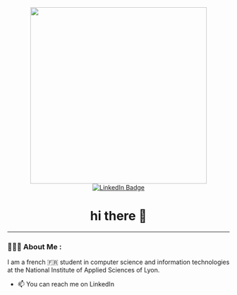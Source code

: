 <div id="header" align="center">
  <img src="https://media.giphy.com/media/qgQUggAC3Pfv687qPC/giphy.gif" width="400"/>
  <div id="badges">
    <a href="your-linkedin-URL">
      <img src="https://img.shields.io/badge/LinkedIn-blue?style=for-the-badge&logo=linkedin&logoColor=white" alt="LinkedIn Badge"/>
    </a>
  </div>
  <!--<img src="https://komarev.com/ghpvc/?username=MiloFournier&style=flat-square&color=blue" alt=""/>-->
  <h1>
    hi there 👋
    <!--<img src="https://media.giphy.com/media/hvRJCLFzcasrR4ia7z/giphy.gif" width="30px"/>-->
  </h1>
</div>

---

### 👨🏼‍💻 About Me :
I am a french 🇫🇷 student in computer science and information technologies at the National Institute of Applied Sciences of Lyon.
- 📫 You can reach me on LinkedIn



<!--
**MiloFournier/MiloFournier** is a ✨ _special_ ✨ repository because its `README.md` (this file) appears on your GitHub profile.

Here are some ideas to get you started:

- 🔭 I’m currently working on ...
- 🌱 I’m currently learning ...
- 👯 I’m looking to collaborate on ...
- 🤔 I’m looking for help with ...
- 💬 Ask me about ...
- 📫 How to reach me: ...
- 😄 Pronouns: ...
- ⚡ Fun fact: ...
-->
